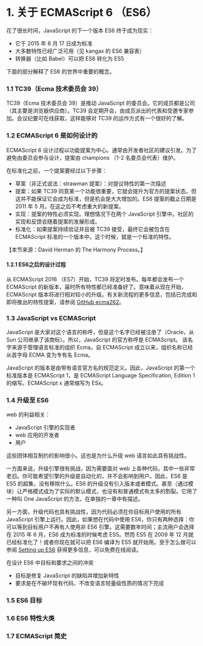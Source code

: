# 1. 关于 ECMAScript 6 （ES6）

花了很长时间，JavaScript 的下一个版本 ES6 终于成为现实：

* 它于 2015 年 6 月 17 日成为标准
* 大多数特性已经广泛可用（见 kangax 的 ES6 兼容表）
* 转换器（比如 Babel）可以把 ES6 转化为 ES5

下面的部分解释了 ES6 的世界中重要的概念。

### 1.1 TC39（Ecma 技术委员会 39）

TC39（Ecma 技术委员会 39）是推动 JavaScript 的委员会。它的成员都是公司（其主要是浏览器供应商）。TC39 会定期开会，由成员派出的代表和受邀专家参加。会议纪要可在线获取，这样能够对 TC39 的运作方式有一个很好的了解。

### 1.2 ECMAScript 6 是如何设计的

ECMAScript 6 设计过程以功能提案为中心。通常由开发者社区的建议引发。为了避免由委员会参与设计，提案由 champions （1-2 名委员会代表）维护。

在标准化之前，一个提案要经过以下步骤：

* 草案（非正式说法：strawman 提案）：对提议特性的第一次描述
* 提案：如果 TC39 同意某一个功能很重要，它就会提升为官方的提案状态。但这并不能保证它会成为标准，但是机会是大大增加的。ES6 提案的截止日期是 2011 年 5 月。在这之后不考虑重大的新提案。
* 实现：提案的特性必须实现。理想情况下在两个 JavaScript 引擎中。社区的实现和反馈会随着提案的发展形成。
* 标准化：如果提案持续验证并且被 TC39 接受，最终它会被包含在 ECMAScript 标准的一个版本中。这个时候，就是一个标准的特性。

【本节来源：David Herman 的 The Harmony Process。】

#### 1.2.1 ES6之后的设计过程

从 ECMAScript 2016 （ES7）开始，TC39 将定时发布。每年都会发布一个 ECMAScript 的新版本，届时所有特性都已经准备好了。意味着从现在开始，ECMAScript 版本将进行相对较小的升级。有关新流程的更多信息，包括已完成和即将推出的特性提案，请参阅 [GitHub ecma262](https://github.com/tc39/ecma262)。

### 1.3 JavaScript vs ECMAScript

JavaScript 是大家对这个语言的称呼，但是这个名字已经被注册了（Oracle，从 Sun 公司继承了该商标）。所以，JavaScript 的官方称呼是 ECMAScript。 该名字来源于管理语言标准的组织 Ecma。自 ECMAScript 成立以来，组织名称已经从首字母 ECMA 变为专有名 Ecma。

JavaScript 的版本是由带有语言官方名的规范定义。因此，JavaScript 的第一个标准版本是 ECMAScript 1，是 ECMAScript Language Specification, Edition 1 的缩写。ECMAScript x 通常缩写为 ESx。&#x20;

### 1.4 升级至 ES6

web 的利益相关：

* JavaScript 引擎的实现者
* web 应用的开发者
* 用户

这些团体相互制约的影响很小。这也是为什么升级 web 语言如此具有挑战性。

一方面来说，升级引擎很有挑战，因为需要面对 web 上各种代码，其中一些非常老旧。你可能希望引擎的升级是自动化的，并不会影响到用户。因此，ES6 是 ES5 的超集，没有移除什么。ES6 的升级没有引入版本或者模式。甚至（通过模块）让严格模式成为了实际的默认模式，也没有和普通模式有太多的割裂。它用了一种叫 One JavaScript 的方法，在单独的一章中有描述。

另一方面，升级代码也具有挑战性，因为代码必须在你目标用户使用的所有 JavaScript 引擎上运行。因此，如果想在代码中使用 ES6，你只有两种选择：你可以等到目标用户不再有人使用非 ES6 引擎。这需要数年时间；主流用户会选择在 2015 年 6 月，ES6 成为标准的时候考虑 ES5。然而 ES5 在 2009 年 12 月就已经标准化了！或者你现在就可以把 ES6 编译为 ES5 就开始用。至于怎么做可以参阅 [Setting up ES6](https://leanpub.com/setting-up-es6) 获得更多信息，可以免费在线阅读。

在设计 ES6 中目标和要求之间的冲突

* 目标是修复 JavaScript 的缺陷并增加新特性
* 要求是在不破坏现有代码、不改变语言轻量级性质的情况下完成

### 1.5 ES6 目标

### 1.6 ES6 特性大类

### 1.7 ECMAScript 简史

